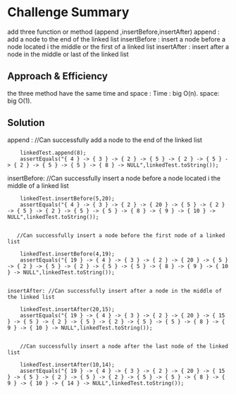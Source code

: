 # Challenge Summary
add three function or method (append ,insertBefore,insertAfter)
append : add a node to the end of the linked list
insertBefore : insert a node before a node located i the middle or the first of a linked list
insertAfter :  insert after a node in the middle or last of the linked list

## Approach & Efficiency
the three method have the same time and space :
Time : big O(n).
space: big O(1).

## Solution
append :  //Can successfully add a node to the end of the linked list

        linkedTest.append(8);
        assertEquals("{ 4 } -> { 3 } -> { 2 } -> { 5 } -> { 2 } -> { 5 } -> { 2 } -> { 5 } -> { 5 } -> { 8 } -> NULL",linkedTest.toString());

insertBefore:
        //Can successfully insert a node before a node located i the middle of a linked list

        linkedTest.insertBefore(5,20);
        assertEquals("{ 4 } -> { 3 } -> { 2 } -> { 20 } -> { 5 } -> { 2 } -> { 5 } -> { 2 } -> { 5 } -> { 5 } -> { 8 } -> { 9 } -> { 10 } -> NULL",linkedTest.toString());


       //Can successfully insert a node before the first node of a linked list

        linkedTest.insertBefore(4,19);
        assertEquals("{ 19 } -> { 4 } -> { 3 } -> { 2 } -> { 20 } -> { 5 } -> { 2 } -> { 5 } -> { 2 } -> { 5 } -> { 5 } -> { 8 } -> { 9 } -> { 10 } -> NULL",linkedTest.toString());

    
    insertAfter: //Can successfully insert after a node in the middle of the linked list

        linkedTest.insertAfter(20,15);
        assertEquals("{ 19 } -> { 4 } -> { 3 } -> { 2 } -> { 20 } -> { 15 } -> { 5 } -> { 2 } -> { 5 } -> { 2 } -> { 5 } -> { 5 } -> { 8 } -> { 9 } -> { 10 } -> NULL",linkedTest.toString());


        //Can successfully insert a node after the last node of the linked list

        linkedTest.insertAfter(10,14);
        assertEquals("{ 19 } -> { 4 } -> { 3 } -> { 2 } -> { 20 } -> { 15 } -> { 5 } -> { 2 } -> { 5 } -> { 2 } -> { 5 } -> { 5 } -> { 8 } -> { 9 } -> { 10 } -> { 14 } -> NULL",linkedTest.toString());
